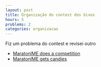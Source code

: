 ```yaml
---
layout: post
title: Organização do contest dos bixos
hours: 5
problems: 2
categories: organizacao
---
```


Fiz um problema do contest e revisei outro

- [MaratonIME does a competition](http://codeforces.com/gym/101375/problem/G) 
- [MaratonIME gets candies](http://codeforces.com/gym/101375/problem/H) 
